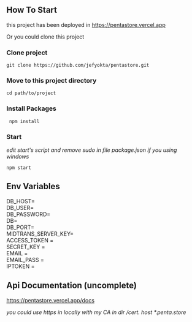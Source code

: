 ## How To Start
this project has been deployed in https://pentastore.vercel.app

Or you could clone this project

### Clone  project
``` 
git clone https://github.com/jefyokta/pentastore.git 
```  

### Move to this project directory
```
cd path/to/project 
```  



### Install Packages
```
 npm install 
```

### Start<br>
*edit start's script and remove sudo in file package.json if you using windows*
``` 
npm start 
```



## Env Variables
DB_HOST=  
DB_USER=  
DB_PASSWORD=  
DB=  
DB_PORT=  
MIDTRANS_SERVER_KEY=  
ACCESS_TOKEN =  
SECRET_KEY =   
EMAIL =  
EMAIL_PASS =  
IPTOKEN =   

## Api Documentation (uncomplete)
https://pentastore.vercel.app/docs

<i>you could use https in locally with my CA in dir /cert. host *.penta.store </i>

